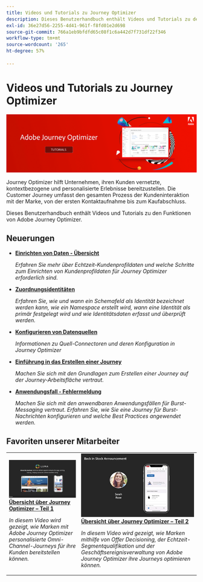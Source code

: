 ```yaml
---
title: Videos und Tutorials zu Journey Optimizer
description: Dieses Benutzerhandbuch enthält Videos und Tutorials zu den Funktionen von Adobe Journey Optimizer.
exl-id: 36e27d56-2255-4d41-961f-f8fd01e2d698
source-git-commit: 766a1eb9bfdfd65c08f1c6a442d7f731df22f346
workflow-type: tm+mt
source-wordcount: '265'
ht-degree: 57%

---
```



# Videos und Tutorials zu Journey Optimizer

![](./assets/ajo-banner.png)

Journey Optimizer hilft Unternehmen, ihren Kunden vernetzte, kontextbezogene und personalisierte Erlebnisse bereitzustellen. Die Customer Journey umfasst den gesamten Prozess der Kundeninteraktion mit der Marke, von der ersten Kontaktaufnahme bis zum Kaufabschluss.

Dieses Benutzerhandbuch enthält Videos und Tutorials zu den Funktionen von Adobe Journey Optimizer.

## Neuerungen

* **[Einrichten von Daten - Übersicht](/help/set-up-data/set-up-data-overview.md)**

   *Erfahren Sie mehr über Echtzeit-Kundenprofildaten und welche Schritte zum Einrichten von Kundenprofildaten für Journey Optimizer erforderlich sind.*

* **[Zuordnungsidentitäten](/help/set-up-data/map-identities.md)**

   *Erfahren Sie, wie und wann ein Schemafeld als Identität bezeichnet werden kann, wie ein Namespace erstellt wird, wann eine Identität als primär festgelegt wird und wie Identitätsdaten erfasst und überprüft werden.*

* **[Konfigurieren von Datenquellen](/help/set-up-data/configure-data-sources.md)**

   *Informationen zu Quell-Connectoren und deren Konfiguration in Journey Optimizer*

* **[Einführung in das Erstellen einer Journey](/help/create-journeys/introduction-to-building-a-journey.md)**

   *Machen Sie sich mit den Grundlagen zum Erstellen einer Journey auf der Journey-Arbeitsfläche vertraut.*

* **[Anwendungsfall - Fehlermeldung](/help/create-journeys/use-case-read-burst-message.md)**

   *Machen Sie sich mit den anwendbaren Anwendungsfällen für Burst-Messaging vertraut. Erfahren Sie, wie Sie eine Journey für Burst-Nachrichten konfigurieren und welche Best Practices angewendet werden.*

## Favoriten unserer Mitarbeiter

<table>
<tr>
  <td>
    <a href="./introduction/journey-optimizer-overview-part-1.md">
      <img alt="Übersicht über Journey Optimizer – Teil 1: Bereitstellen von Omni-Channel-Journeys (Video)" src="./assets/334174.jpg"/>
    </a>
    <div>
      <a href="./introduction/journey-optimizer-overview-part-1.md">
    <strong>Übersicht über Journey Optimizer – Teil 1 </strong>
    </a>
    </div>
    <p>
    <em>In diesem Video wird gezeigt, wie Marken mit Adobe Journey Optimizer personalisierte Omni-Channel-Journeys für ihre Kunden bereitstellen können.</em>
    <p>
  </td>
    <td>
    <a href="./introduction/journey-optimizer-overview-part-2.md">
      <img alt="Übersicht über Journey Optimizer – Teil 2: Bereitstellen von Omni-Channel-Journeys (Video)" src="./assets/334175.jpg"/>
    </a>
    <div>
      <a href="./introduction/journey-optimizer-overview-part-2.md">
    <strong>Übersicht über Journey Optimizer – Teil 2 </strong>
    </a>
    </div>
    <p>
    <em>In diesem Video wird gezeigt, wie Marken mithilfe von Offer Decisioning, der Echtzeit-Segmentqualifikation und der Geschäftsereignisverwaltung von Adobe Journey Optimizer ihre Journeys optimieren können.</em>
    <p>
  </td>
</table>




